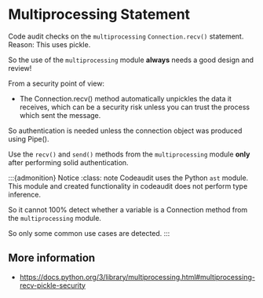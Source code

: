 # Multiprocessing Statement

Code audit checks on the `multiprocessing` `Connection.recv()` statement. Reason: This uses pickle.

So the use of the `multiprocessing` module **always** needs a good design and review!

From a security point of view:
* The Connection.recv() method automatically unpickles the data it receives, which can be a security risk unless you can trust the process which sent the message.

So authentication is needed unless the connection object was produced using Pipe().

Use the `recv()` and `send()` methods from the `multiprocessing` module **only** after performing solid authentication. 

:::{admonition} Notice
:class: note
Codeaudit uses the Python `ast` module. This module and created functionality in codeaudit does not perform type inference. 

So it cannot 100% detect whether a variable is a Connection method from the `multiprocessing` module. 

So only some common use cases are detected.
:::



## More information

* https://docs.python.org/3/library/multiprocessing.html#multiprocessing-recv-pickle-security 